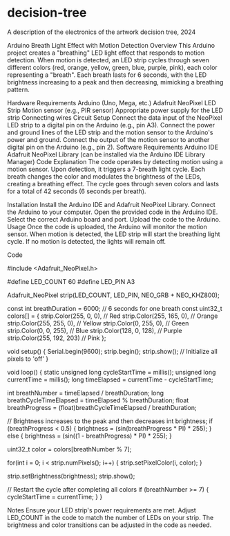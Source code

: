# decision-tree
A description of the electronics of the artwork decision tree, 2024

Arduino Breath Light Effect with Motion Detection
Overview
This Arduino project creates a "breathing" LED light effect that responds to motion detection. When motion is detected, an LED strip cycles through seven different colors (red, orange, yellow, green, blue, purple, pink), each color representing a "breath". Each breath lasts for 6 seconds, with the LED brightness increasing to a peak and then decreasing, mimicking a breathing pattern.

Hardware Requirements
Arduino (Uno, Mega, etc.)
Adafruit NeoPixel LED Strip
Motion sensor (e.g., PIR sensor)
Appropriate power supply for the LED strip
Connecting wires
Circuit Setup
Connect the data input of the NeoPixel LED strip to a digital pin on the Arduino (e.g., pin A3).
Connect the power and ground lines of the LED strip and the motion sensor to the Arduino's power and ground.
Connect the output of the motion sensor to another digital pin on the Arduino (e.g., pin 2).
Software Requirements
Arduino IDE
Adafruit NeoPixel Library (can be installed via the Arduino IDE Library Manager)
Code Explanation
The code operates by detecting motion using a motion sensor. Upon detection, it triggers a 7-breath light cycle. Each breath changes the color and modulates the brightness of the LEDs, creating a breathing effect. The cycle goes through seven colors and lasts for a total of 42 seconds (6 seconds per breath).

Installation
Install the Arduino IDE and Adafruit NeoPixel Library.
Connect the Arduino to your computer.
Open the provided code in the Arduino IDE.
Select the correct Arduino board and port.
Upload the code to the Arduino.
Usage
Once the code is uploaded, the Arduino will monitor the motion sensor. When motion is detected, the LED strip will start the breathing light cycle. If no motion is detected, the lights will remain off.

Code

#include <Adafruit_NeoPixel.h>

#define LED_COUNT 60
#define LED_PIN   A3  

Adafruit_NeoPixel strip(LED_COUNT, LED_PIN, NEO_GRB + NEO_KHZ800);

const int breathDuration = 6000; // 6 seconds for one breath
const uint32_t colors[] = {
  strip.Color(255, 0, 0),     // Red
  strip.Color(255, 165, 0),   // Orange
  strip.Color(255, 255, 0),   // Yellow
  strip.Color(0, 255, 0),     // Green
  strip.Color(0, 0, 255),     // Blue
  strip.Color(128, 0, 128),   // Purple
  strip.Color(255, 192, 203)  // Pink
};

void setup() {
  Serial.begin(9600);
  strip.begin();
  strip.show(); // Initialize all pixels to 'off'
}

void loop() {
  static unsigned long cycleStartTime = millis();
  unsigned long currentTime = millis();
  long timeElapsed = currentTime - cycleStartTime;

  int breathNumber = timeElapsed / breathDuration;
  long breathCycleTimeElapsed = timeElapsed % breathDuration;
  float breathProgress = (float)breathCycleTimeElapsed / breathDuration;

  // Brightness increases to the peak and then decreases
  int brightness;
  if (breathProgress < 0.5) {
    brightness = (sin(breathProgress * PI) * 255);
  } else {
    brightness = (sin((1 - breathProgress) * PI) * 255);
  }

  uint32_t color = colors[breathNumber % 7];

  for(int i = 0; i < strip.numPixels(); i++) {
    strip.setPixelColor(i, color);
  }

  strip.setBrightness(brightness);
  strip.show();

  // Restart the cycle after completing all colors
  if (breathNumber >= 7) {
    cycleStartTime = currentTime;
  }
}


Notes
Ensure your LED strip's power requirements are met.
Adjust LED_COUNT in the code to match the number of LEDs on your strip.
The brightness and color transitions can be adjusted in the code as needed.

